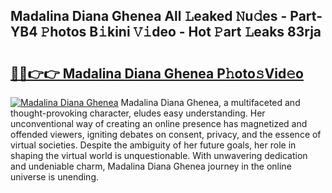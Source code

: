 ## Madalina Diana Ghenea All 𝙻eaked 𝙽u𝚍es - Part-YB4 𝙿hotos B𝚒kini 𝚅𝚒deo - Hot 𝙿art 𝙻eaks 83rja

# <h2><a href="http://ld17fp.urlbe.top/?page=Madalina+Diana+Ghenea">🔗🔗👉👉 Madalina Diana Ghenea P𝚑oto𝚜Vid𝚎o</a></h2>

[![Madalina Diana Ghenea](https://i.imgur.com/eBuTRDB.gif)](http://ld17fp.urlbe.top/?page=Madalina+Diana+Ghenea)
Madalina Diana Ghenea, a multifaceted and thought-provoking character, eludes easy understanding. Her unconventional way of creating an online presence has magnetized and offended viewers, igniting debates on consent, privacy, and the essence of virtual societies. Despite the ambiguity of her future goals, her role in shaping the virtual world is unquestionable. With unwavering dedication and undeniable charm, Madalina Diana Ghenea journey in the online universe is unending.
